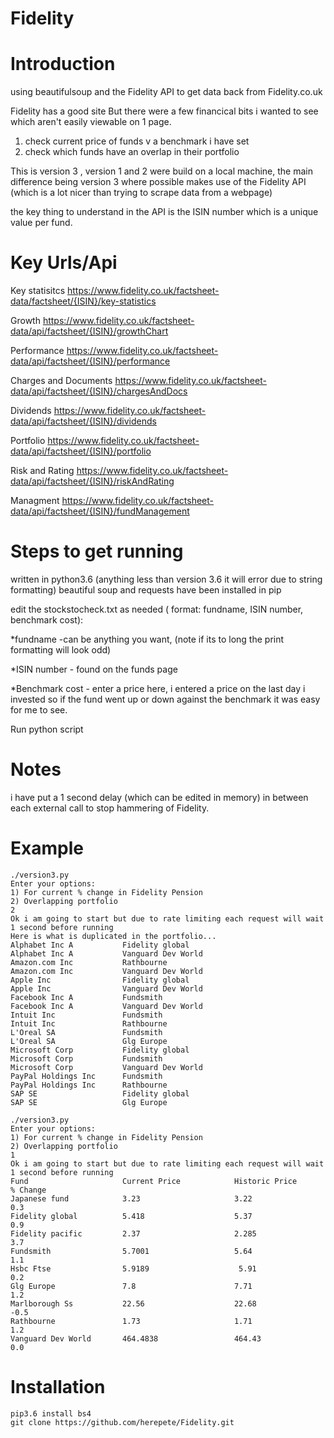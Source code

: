 # Fidelity

Introduction
============
using beautifulsoup and the Fidelity API to get data back from Fidelity.co.uk

Fidelity has a good site
But there were a few financical bits i wanted to see which aren't easily viewable on 1 page.
1) check current price of funds v a benchmark i have set
2) check which funds have an overlap in their portfolio

This is version 3 , version 1 and 2 were build on a local machine, 
the main difference being version 3 where possible makes use of the Fidelity API (which is a lot nicer than trying to scrape data from a webpage)

the key thing to understand in the API is the ISIN number which is a unique value per fund.

Key Urls/Api
============

Key statisitcs https://www.fidelity.co.uk/factsheet-data/factsheet/{ISIN}/key-statistics

Growth https://www.fidelity.co.uk/factsheet-data/api/factsheet/{ISIN}/growthChart

Performance https://www.fidelity.co.uk/factsheet-data/api/factsheet/{ISIN}/performance

Charges and Documents https://www.fidelity.co.uk/factsheet-data/api/factsheet/{ISIN}/chargesAndDocs

Dividends https://www.fidelity.co.uk/factsheet-data/api/factsheet/{ISIN}/dividends

Portfolio https://www.fidelity.co.uk/factsheet-data/api/factsheet/{ISIN}/portfolio

Risk and Rating https://www.fidelity.co.uk/factsheet-data/api/factsheet/{ISIN}/riskAndRating

Managment https://www.fidelity.co.uk/factsheet-data/api/factsheet/{ISIN}/fundManagement

Steps to get running
====================

written in python3.6 (anything less than version 3.6 it will error due to string formatting)
beautiful soup and requests have been installed in pip

edit the stockstocheck.txt as needed ( format: fundname, ISIN number, benchmark cost):

*fundname -can be anything you want, (note if its to long the print formatting will look odd)

*ISIN number - found on the funds page

*Benchmark cost - enter a price here, i entered a price on the last day i invested so if the fund went up or down against the benchmark it was easy for me to see.

Run python script

Notes
======
i have put a 1 second delay (which can be edited in memory) in between each external call to stop hammering of Fidelity.

Example
=======

```
./version3.py
Enter your options:
1) For current % change in Fidelity Pension
2) Overlapping portfolio
2
Ok i am going to start but due to rate limiting each request will wait 1 second before running
Here is what is duplicated in the portfolio...
Alphabet Inc A           Fidelity global
Alphabet Inc A           Vanguard Dev World
Amazon.com Inc           Rathbourne
Amazon.com Inc           Vanguard Dev World
Apple Inc                Fidelity global
Apple Inc                Vanguard Dev World
Facebook Inc A           Fundsmith
Facebook Inc A           Vanguard Dev World
Intuit Inc               Fundsmith
Intuit Inc               Rathbourne
L'Oreal SA               Fundsmith
L'Oreal SA               Glg Europe
Microsoft Corp           Fidelity global
Microsoft Corp           Fundsmith
Microsoft Corp           Vanguard Dev World
PayPal Holdings Inc      Fundsmith
PayPal Holdings Inc      Rathbourne
SAP SE                   Fidelity global
SAP SE                   Glg Europe
```





```
./version3.py
Enter your options:
1) For current % change in Fidelity Pension
2) Overlapping portfolio
1
Ok i am going to start but due to rate limiting each request will wait 1 second before running
Fund                     Current Price            Historic Price           % Change
Japanese fund            3.23                     3.22                     0.3
Fidelity global          5.418                    5.37                     0.9
Fidelity pacific         2.37                     2.285                    3.7
Fundsmith                5.7001                   5.64                     1.1
Hsbc Ftse                5.9189                    5.91                    0.2
Glg Europe               7.8                      7.71                     1.2
Marlborough Ss           22.56                    22.68                    -0.5
Rathbourne               1.73                     1.71                     1.2
Vanguard Dev World       464.4838                 464.43                   0.0
```

Installation
============

```
pip3.6 install bs4
git clone https://github.com/herepete/Fidelity.git
```

